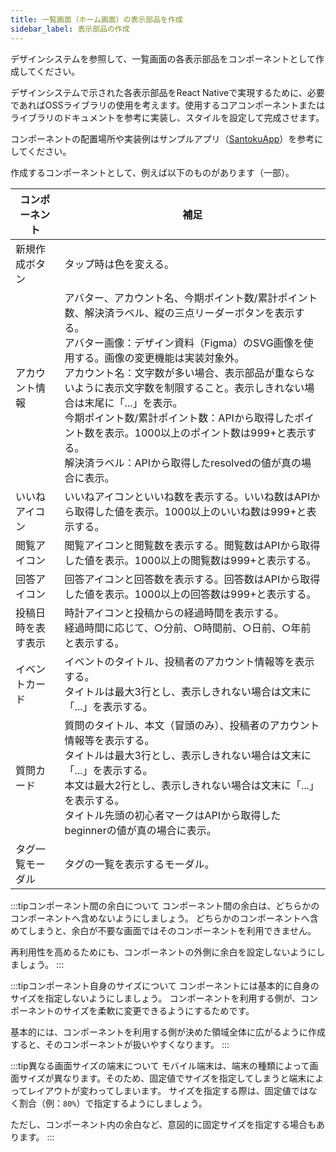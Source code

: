 ```yaml
---
title: 一覧画面（ホーム画面）の表示部品を作成
sidebar_label: 表示部品の作成
---
```


デザインシステムを参照して、一覧画面の各表示部品をコンポーネントとして作成してください。

デザインシステムで示された各表示部品をReact Nativeで実現するために、必要であればOSSライブラリの使用を考えます。使用するコアコンポーネントまたはライブラリのドキュメントを参考に実装し、スタイルを設定して完成させます。

コンポーネントの配置場所や実装例はサンプルアプリ（[SantokuApp](https://github.com/{@inject:organization}/mobile-app-crib-notes/tree/master/example-app/SantokuApp)）を参考にしてください。

作成するコンポーネントとして、例えば以下のものがあります（一部）。

| コンポーネント | 補足 |
|--|--|
| 新規作成ボタン | タップ時は色を変える。 |
| アカウント情報 | アバター、アカウント名、今期ポイント数/累計ポイント数、解決済ラベル、縦の三点リーダーボタンを表示する。<br />アバター画像：デザイン資料（Figma）のSVG画像を使用する。画像の変更機能は実装対象外。<br />アカウント名：文字数が多い場合、表示部品が重ならないように表示文字数を制限すること。表示しきれない場合は末尾に「...」を表示。<br />今期ポイント数/累計ポイント数：APIから取得したポイント数を表示。1000以上のポイント数は999+と表示する。<br />解決済ラベル：APIから取得したresolvedの値が真の場合に表示。 |
| いいねアイコン | いいねアイコンといいね数を表示する。いいね数はAPIから取得した値を表示。1000以上のいいね数は999+と表示する。|
| 閲覧アイコン | 閲覧アイコンと閲覧数を表示する。閲覧数はAPIから取得した値を表示。1000以上の閲覧数は999+と表示する。|
| 回答アイコン | 回答アイコンと回答数を表示する。回答数はAPIから取得した値を表示。1000以上の回答数は999+と表示する。|
| 投稿日時を表す表示 | 時計アイコンと投稿からの経過時間を表示する。<br />経過時間に応じて、○分前、○時間前、○日前、○年前と表示する。 |
| イベントカード | イベントのタイトル、投稿者のアカウント情報等を表示する。<br />タイトルは最大3行とし、表示しきれない場合は文末に「...」を表示する。 |
| 質問カード | 質問のタイトル、本文（冒頭のみ）、投稿者のアカウント情報等を表示する。<br />タイトルは最大3行とし、表示しきれない場合は文末に「...」を表示する。<br />本文は最大2行とし、表示しきれない場合は文末に「...」を表示する。<br />タイトル先頭の初心者マークはAPIから取得したbeginnerの値が真の場合に表示。 |
| タグ一覧モーダル | タグの一覧を表示するモーダル。 |

:::tipコンポーネント間の余白について
コンポーネント間の余白は、どちらかのコンポーネントへ含めないようにしましょう。
どちらかのコンポーネントへ含めてしまうと、余白が不要な画面ではそのコンポーネントを利用できません。

再利用性を高めるためにも、コンポーネントの外側に余白を設定しないようにしましょう。
:::

:::tipコンポーネント自身のサイズについて
コンポーネントには基本的に自身のサイズを指定しないようにしましょう。
コンポーネントを利用する側が、コンポーネントのサイズを柔軟に変更できるようにするためです。

基本的には、コンポーネントを利用する側が決めた領域全体に広がるように作成すると、そのコンポーネントが扱いやすくなります。
:::

:::tip異なる画面サイズの端末について
モバイル端末は、端末の種類によって画面サイズが異なります。そのため、固定値でサイズを指定してしまうと端末によってレイアウトが変わってしまいます。
サイズを指定する際は、固定値ではなく割合（例：`80%`）で指定するようにしましょう。

ただし、コンポーネント内の余白など、意図的に固定サイズを指定する場合もあります。
:::

